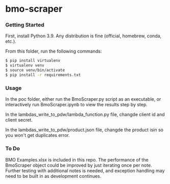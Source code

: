 # bmo-scraper
### Getting Started
First, install Python 3.9.  Any distribution is fine (official, homebrew, conda, etc.).

From this folder, run the following commands:
```sh
$ pip install virtualenv
$ virtualenv venv
$ source venv/bin/activate
$ pip install -r requirements.txt
```

### Usage
In the poc folder, either run the BmoScraper.py script as an executable, or interactively run BmoScraper.ipynb to view the results step by step.

In the lambdas_write_to_pdw/lambda_function.py file, changde client id and client secret. 

In the lambdas_write_to_pdw/product.json file, changde the product isin so you won't get duplicates error. 


### To Do
BMO Examples.xlsx is included in this repo.  The performance of the BmoScraper object could be improved by just iterating once per note.  Further testing with additional notes is needed, and exception handling may need to be built in as development continues.

